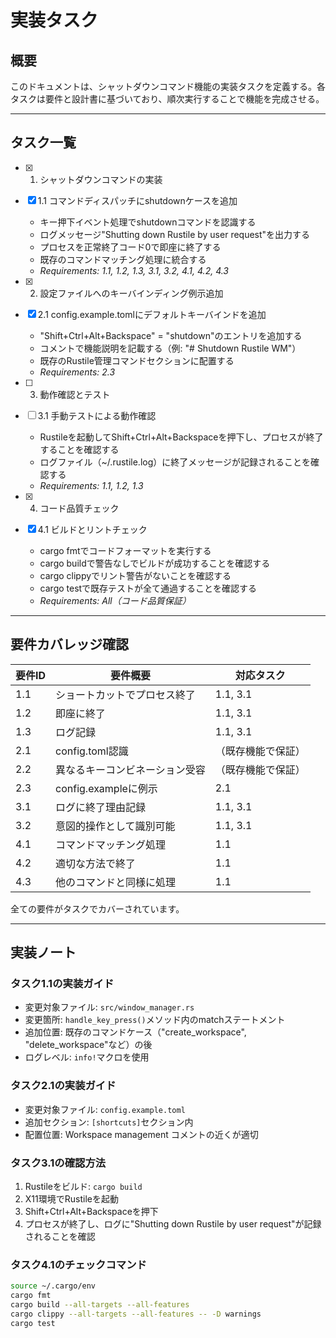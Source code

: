 # 実装タスク

## 概要
このドキュメントは、シャットダウンコマンド機能の実装タスクを定義する。各タスクは要件と設計書に基づいており、順次実行することで機能を完成させる。

---

## タスク一覧

- [x] 1. シャットダウンコマンドの実装
- [x] 1.1 コマンドディスパッチにshutdownケースを追加
  - キー押下イベント処理でshutdownコマンドを認識する
  - ログメッセージ"Shutting down Rustile by user request"を出力する
  - プロセスを正常終了コード0で即座に終了する
  - 既存のコマンドマッチング処理に統合する
  - _Requirements: 1.1, 1.2, 1.3, 3.1, 3.2, 4.1, 4.2, 4.3_

- [x] 2. 設定ファイルへのキーバインディング例示追加
- [x] 2.1 config.example.tomlにデフォルトキーバインドを追加
  - "Shift+Ctrl+Alt+Backspace" = "shutdown"のエントリを追加する
  - コメントで機能説明を記載する（例: "# Shutdown Rustile WM"）
  - 既存のRustile管理コマンドセクションに配置する
  - _Requirements: 2.3_

- [ ] 3. 動作確認とテスト
- [ ] 3.1 手動テストによる動作確認
  - Rustileを起動してShift+Ctrl+Alt+Backspaceを押下し、プロセスが終了することを確認する
  - ログファイル（~/.rustile.log）に終了メッセージが記録されることを確認する
  - _Requirements: 1.1, 1.2, 1.3_

- [x] 4. コード品質チェック
- [x] 4.1 ビルドとリントチェック
  - cargo fmtでコードフォーマットを実行する
  - cargo buildで警告なしでビルドが成功することを確認する
  - cargo clippyでリント警告がないことを確認する
  - cargo testで既存テストが全て通過することを確認する
  - _Requirements: All（コード品質保証）_

---

## 要件カバレッジ確認

| 要件ID | 要件概要 | 対応タスク |
|--------|----------|------------|
| 1.1 | ショートカットでプロセス終了 | 1.1, 3.1 |
| 1.2 | 即座に終了 | 1.1, 3.1 |
| 1.3 | ログ記録 | 1.1, 3.1 |
| 2.1 | config.toml認識 | （既存機能で保証） |
| 2.2 | 異なるキーコンビネーション受容 | （既存機能で保証） |
| 2.3 | config.exampleに例示 | 2.1 |
| 3.1 | ログに終了理由記録 | 1.1, 3.1 |
| 3.2 | 意図的操作として識別可能 | 1.1, 3.1 |
| 4.1 | コマンドマッチング処理 | 1.1 |
| 4.2 | 適切な方法で終了 | 1.1 |
| 4.3 | 他のコマンドと同様に処理 | 1.1 |

全ての要件がタスクでカバーされています。

---

## 実装ノート

### タスク1.1の実装ガイド
- 変更対象ファイル: `src/window_manager.rs`
- 変更箇所: `handle_key_press()`メソッド内のmatchステートメント
- 追加位置: 既存のコマンドケース（"create_workspace", "delete_workspace"など）の後
- ログレベル: `info!`マクロを使用

### タスク2.1の実装ガイド
- 変更対象ファイル: `config.example.toml`
- 追加セクション: `[shortcuts]`セクション内
- 配置位置: Workspace management コメントの近くが適切

### タスク3.1の確認方法
1. Rustileをビルド: `cargo build`
2. X11環境でRustileを起動
3. Shift+Ctrl+Alt+Backspaceを押下
4. プロセスが終了し、ログに"Shutting down Rustile by user request"が記録されることを確認

### タスク4.1のチェックコマンド
```bash
source ~/.cargo/env
cargo fmt
cargo build --all-targets --all-features
cargo clippy --all-targets --all-features -- -D warnings
cargo test
```
